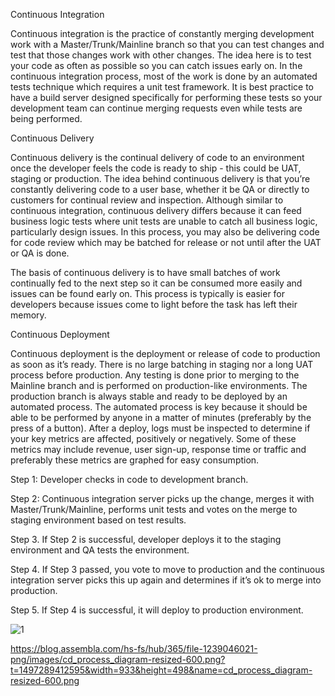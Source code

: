
Continuous Integration
 

Continuous integration is the practice of constantly merging development work with a Master/Trunk/Mainline branch so that you can test changes and test that those changes work with other changes.  The idea here is to test your code as often as possible so you can catch issues early on.  In the continuous integration process, most of the work is done by an automated tests technique which requires a unit test framework.  It is best practice to have a build server designed specifically for performing these tests so your development team can continue merging requests even while tests are being performed.

Continuous Delivery
 

Continuous delivery is the continual delivery of code to an environment once the developer feels the code is ready to ship - this could be UAT, staging or production.  The idea behind continuous delivery is that you’re constantly delivering code to a user base, whether it be QA or directly to customers for continual review and inspection.  Although similar to continuous integration, continuous delivery differs because it can feed business logic tests where unit tests are unable to catch all business logic, particularly design issues. In this process, you may also be delivering code for code review which may be batched for release or not until after the UAT or QA is done.  

The basis of continuous delivery is to have small batches of work continually fed to the next step so it can be consumed more easily and issues can be found early on.  This process is typically is easier for developers because issues come to light before the task has left their memory.

Continuous Deployment
 

Continuous deployment is the deployment or release of code to production as soon as it’s ready.  There is no large batching in staging nor a long UAT process before production.  Any testing is done prior to merging to the Mainline branch and is performed on production-like environments.  The production branch is always stable and ready to be deployed by an automated process.  The automated process is key because it should be able to be performed by anyone in a matter of minutes (preferably by the press of a button).  After a deploy, logs must be inspected to determine if your key metrics are affected, positively or negatively.  Some of these metrics may include revenue, user sign-up, response time or traffic and preferably these metrics are graphed for easy consumption.  


Step 1:  Developer checks in code to development branch.

Step 2: Continuous integration server picks up the change, merges it with Master/Trunk/Mainline, performs unit tests and votes on the merge to staging environment based on test results.

Step 3. If Step 2 is successful, developer deploys it to the staging environment and QA tests the environment.

Step 4. If Step 3 passed, you vote to move to production and the continuous integration server picks this up again and determines if it’s ok to merge into production.

Step 5. If Step 4 is successful, it will deploy to production environment.  


![1](https://puppet.com/sites/default/files/2016-09/puppet_continuous_diagram.gif)


https://blog.assembla.com/hs-fs/hub/365/file-1239046021-png/images/cd_process_diagram-resized-600.png?t=1497289412595&width=933&height=498&name=cd_process_diagram-resized-600.png
